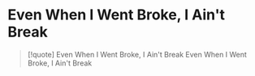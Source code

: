 # Even When I Went Broke, I Ain't Break

> [!quote] Even When I Went Broke, I Ain't Break
> Even When I Went Broke, I Ain't Break

